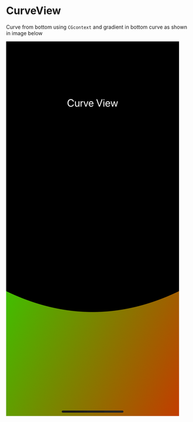 # CurveView
Curve from bottom using `CGcontext`
and gradient in bottom curve as shown in image below



![Image of Gradient screen](https://github.com/Aanabidden/CurveView/blob/master/GradientScreen.png)
